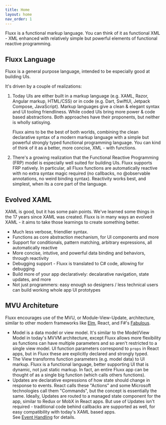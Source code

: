 ```yaml
---
title: Home
layout: home
nav_order: 1
---
```


Fluxx is a functional markup language. You can think of it as functional XML - XML enhanced with relatively simple but powerful elements of functional reactive programming.  

Fluxx Language
------------
Fluxx is a general purpose language, intended to be especially good at building UIs.

It's driven by a couple of realizations:

1. Today UIs are either built in a markup language (e.g. XAML, Razor, Angular markup, HTML/CSS) or in code
   (e.g. Dart, SwiftUI, Jetpack Compose, JavaScript). Markup languages give a clean & elegant syntax and
   UI tooling friendliness. While coded UIs bring more power & code based abstractions. Both approaches
   have their proponents, but neither is wholly satisying.

    Fluxx aims to be the best of both worlds, combining the clean declarative syntax of a modern markup language with a simple but powerful strongly typed functional programming language. You can kind of think of it as a better, more concise, XML - with functions.

2. There's a growing realization that the Functional Reactive Programming (FRP) model is especially well 
   suited for building UIs. Fluxx supports FRP natively. In particular, all Fluxx functions are automatically reactive with no extra syntax magic required (no callbacks, no @observable annotations, no weird binding syntax). Reactivity works best, and simplest, when its a core part of the language.

Evolved XAML
-----------

XAML is good, but it has some pain points. We've learned some things in the 17 years since XAML was created. Fluxx is in many ways an evolved XAML - it aims to take those learnings to create something better.

- Much less verbose, friendlier syntax.
- Functions as core abstraction mechanism, for UI components and more
- Support for conditionals, pattern matching, arbitrary expressions, all automatically reactive
- More concise, intutive, and powerful data binding and behaviors, through reactivity
- Debugging support - Fluxx is translated to C# code, allowing for debugging
- Build more of your app declaratively: decalarative navigation, state updates, and more
- Not just programmers: easy enough so designers / less technical users can build working whole app UI prototypes

MVU Architeture
------------
Fluxx encourages use of the MVU, or Module-View-Update, architecture, similar to other modern frameworks like [Elm](https://guide.elm-lang.org/architecture), React, and F#'s [Fabulous](https://fsprojects.github.io/Fabulous/).
- Model is a data model or view model. It's similar to the Model/View Model in today's MVVM architecture, except Fluxx allows more flexibility as functions can have multiple parameters and so aren't restricted to a single view model. UI function parameters correspond to `props` in React apps, but in Fluxx these are explicitly declared and strongly typed. 
- The View transforms function parameters (e.g. model data) to UI markup. Fluxx is a functional language, better supporting UI that is dynamic, not just static markup. In fact, an entire Fluxx app can be thought of as a single big function (which calls others functions).
- Updates are declarative expressions of how state should change in response to events.
  React calls these "Actions" and some Microsoft technologies call them "Commands", but the concept is essentially the same.
  Ideally, Updates are routed to a managed state component for the app, similar to Redux or MobX in React apps. But use of Updates isn't required - traditional code behind callbacks are supported as well, for easy compatibility with today's XAML based apps.    
  See [Event Handling](language/event-handling.md) for details.
